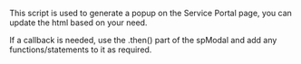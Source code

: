 This script is used to generate a popup on the Service Portal page, you can update the html based on your need.

If a callback is needed, use the .then() part of the spModal and add any functions/statements to it as required.
